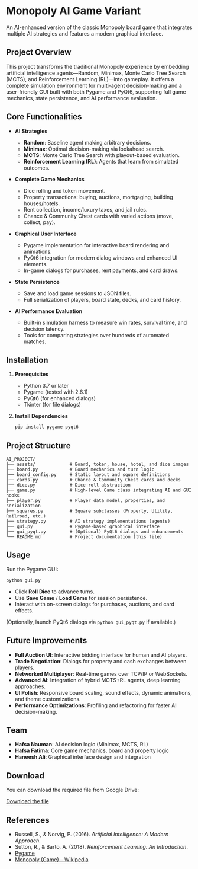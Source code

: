 # Monopoly AI Game Variant

An AI-enhanced version of the classic Monopoly board game that integrates multiple AI strategies and features a modern graphical interface.

## Project Overview

This project transforms the traditional Monopoly experience by embedding artificial intelligence agents—Random, Minimax, Monte Carlo Tree Search (MCTS), and Reinforcement Learning (RL)—into gameplay. It offers a complete simulation environment for multi-agent decision-making and a user-friendly GUI built with both Pygame and PyQt6, supporting full game mechanics, state persistence, and AI performance evaluation.

## Core Functionalities

- **AI Strategies**  
  - **Random**: Baseline agent making arbitrary decisions.  
  - **Minimax**: Optimal decision-making via lookahead search.  
  - **MCTS**: Monte Carlo Tree Search with playout-based evaluation.  
  - **Reinforcement Learning (RL)**: Agents that learn from simulated outcomes.

- **Complete Game Mechanics**  
  - Dice rolling and token movement.  
  - Property transactions: buying, auctions, mortgaging, building houses/hotels.  
  - Rent collection, income/luxury taxes, and jail rules.  
  - Chance & Community Chest cards with varied actions (move, collect, pay).

- **Graphical User Interface**  
  - Pygame implementation for interactive board rendering and animations.  
  - PyQt6 integration for modern dialog windows and enhanced UI elements.  
  - In-game dialogs for purchases, rent payments, and card draws.  

- **State Persistence**  
  - Save and load game sessions to JSON files.  
  - Full serialization of players, board state, decks, and card history.

- **AI Performance Evaluation**  
  - Built-in simulation harness to measure win rates, survival time, and decision latency.  
  - Tools for comparing strategies over hundreds of automated matches.

## Installation

1. **Prerequisites**  
   - Python 3.7 or later  
   - Pygame (tested with 2.6.1)  
   - PyQt6 (for enhanced dialogs)  
   - Tkinter (for file dialogs)

2. **Install Dependencies**  
   ```bash
   pip install pygame pyqt6
   ```

## Project Structure

```
AI_PROJECT/
├── assets/             # Board, token, house, hotel, and dice images
├── board.py            # Board mechanics and turn logic
├── board_config.py     # Static layout and square definitions
├── cards.py            # Chance & Community Chest cards and decks
├── dice.py             # Dice roll abstraction
├── game.py             # High-level Game class integrating AI and GUI hooks
├── player.py           # Player data model, properties, and serialization
├── squares.py          # Square subclasses (Property, Utility, Railroad, etc.)
├── strategy.py         # AI strategy implementations (agents)
├── gui.py              # Pygame-based graphical interface
├── gui_pyqt.py         # (Optional) PyQt6 dialogs and enhancements
└── README.md           # Project documentation (this file)
```

## Usage

Run the Pygame GUI:
```bash
python gui.py
```
- Click **Roll Dice** to advance turns.  
- Use **Save Game** / **Load Game** for session persistence.  
- Interact with on-screen dialogs for purchases, auctions, and card effects.

(Optionally, launch PyQt6 dialogs via `python gui_pyqt.py` if available.)

## Future Improvements

- **Full Auction UI**: Interactive bidding interface for human and AI players.  
- **Trade Negotiation**: Dialogs for property and cash exchanges between players.  
- **Networked Multiplayer**: Real-time games over TCP/IP or WebSockets.  
- **Advanced AI**: Integration of hybrid MCTS+RL agents, deep learning approaches.  
- **UI Polish**: Responsive board scaling, sound effects, dynamic animations, and theme customizations.  
- **Performance Optimizations**: Profiling and refactoring for faster AI decision-making.

## Team

- **Hafsa Nauman**: AI decision logic (Minimax, MCTS, RL)  
- **Hafsa Fatima**: Core game mechanics, board and property logic  
- **Haneesh Ali**: Graphical interface design and integration

## Download

You can download the required file from Google Drive:

[Download the file](https://drive.google.com/file/d/13VUCnfP7RtrWlmqVu0RMdne6imxzWUm3/view?usp=sharing)

## References

- Russell, S., & Norvig, P. (2016). *Artificial Intelligence: A Modern Approach*.  
- Sutton, R., & Barto, A. (2018). *Reinforcement Learning: An Introduction*.  
- [Pygame](https://www.pygame.org/)  
- [Monopoly (Game) – Wikipedia](https://en.wikipedia.org/wiki/Monopoly_(game))
